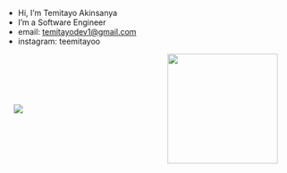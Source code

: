 -  Hi, I’m Temitayo Akinsanya
-  I’m a Software Engineer
-  email: temitayodev1@gmail.com
-  instagram: teemitayoo


<div style="display: flex; gap: 1rem; align-items: center; justify-content: space-between; margin: 0 1rem;">
  <a href="https://github.com/Teemitayoo/Teemitayoo" width="250px">
    <img src="https://github-readme-stats.vercel.app/api?username=Teemitayoo&count_private=true&show_icons=true&theme=chartreuse-dark&include_all_commits=true">
  </a>
  
  <a href="https://github.com/Teemitayoo/github-readme-stats">
    <img src="https://github-readme-stats.vercel.app/api/top-langs/?username=Teemitayoo&theme=chartreuse-dark" height="197px">
  </a>
</div>



